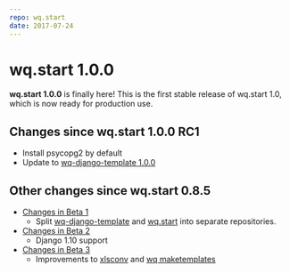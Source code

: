 ```yaml
---
repo: wq.start
date: 2017-07-24
---
```


# wq.start 1.0.0

**wq.start 1.0.0** is finally here!  This is the first stable release of wq.start 1.0, which is now ready for production use. 

## Changes since wq.start 1.0.0 RC1

* Install psycopg2 by default
* Update to [wq-django-template 1.0.0](./wq-django-template-1.0.0.md)

##  Other changes since wq.start 0.8.5

* [Changes in Beta 1](./wq.start-1.0.0b1.md)
  * Split [wq-django-template](https://github.com/wq/wq-django-template) and [wq.start](https://github.com/wq/wq.start) into separate repositories.
* [Changes in Beta 2](./wq.start-1.0.0b2.md)
  * Django 1.10 support
* [Changes in Beta 3](./wq.start-1.0.0b3.md)
  * Improvements to [xlsconv](https://github.com/wq/xlsform-converter) and [wq maketemplates](https://github.com/sheppard/django-mustache)
